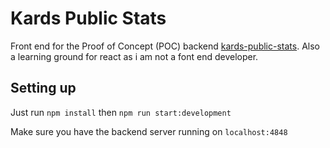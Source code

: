 # Kards Public Stats

Front end for the Proof of Concept (POC) backend [kards-public-stats](https://github.com/Kards-Stats/kards-public-stats). Also a learning ground for react as i am not a font end developer.

## Setting up

Just run `npm install` then `npm run start:development`

Make sure you have the backend server running on `localhost:4848`

